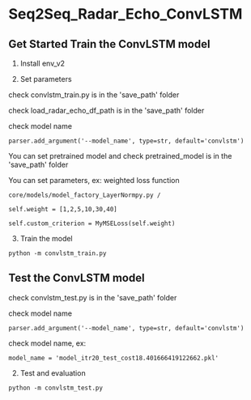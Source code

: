 # Seq2Seq_Radar_Echo_ConvLSTM

## Get Started Train the ConvLSTM model
1. Install env_v2

2. Set parameters 

check convlstm_train.py is in the 'save_path' folder

check load_radar_echo_df_path is in the 'save_path' folder

check model name
```
parser.add_argument('--model_name', type=str, default='convlstm')
```

You can set pretrained model and check pretrained_model is in the 'save_path' folder

You can set parameters, ex: weighted loss function

```
core/models/model_factory_LayerNormpy.py /

self.weight = [1,2,5,10,30,40]

self.custom_criterion = MyMSELoss(self.weight)
```

3. Train the model


```
python -m convlstm_train.py
```

## Test the ConvLSTM model

check convlstm_test.py is in the 'save_path' folder

check model name
```
parser.add_argument('--model_name', type=str, default='convlstm')
```
check model name, ex:

```
model_name = 'model_itr20_test_cost18.401666419122662.pkl'
```

2. Test and evaluation

```
python -m convlstm_test.py
```
